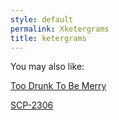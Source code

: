 ```yaml
---
style: default
permalink: Xketergrams
title: ketergrams
---
```

You may also like:

[Too Drunk To Be Merry](http://scp-wiki.net/too-drunk-to-be-merry)

[SCP-2306](http://scp-wiki.net/scp-2306)
